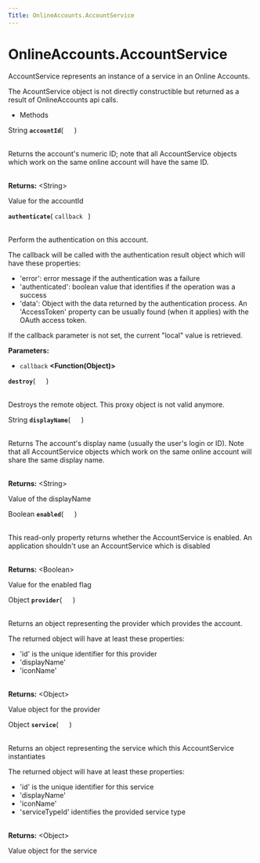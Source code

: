 ```yaml
---
Title: OnlineAccounts.AccountService
---
```


# OnlineAccounts.AccountService

<p>AccountService represents an instance of a service in an Online Accounts.</p>
<p>The AcountService object is not directly constructible but returned as a result of
OnlineAccounts api calls.</p>
<ul>
<li>Methods</li>
</ul>
<div>
String <strong class="name"><code>accountId</code></strong>( <code>  </code> ) 
<br>
</span><br>
<p>Returns the account's numeric ID; note that all
AccountService objects which work on the same online account will have the same ID.</p>
<br><strong>Returns:</strong> &lt;String&gt; <p>Value for the accountId</p>
<strong class="name"><code>authenticate</code></strong>( <code>callback </code> ) 
<br>
</span><br>
<p>Perform the authentication on this account.</p>
<p>The callback will be called with the authentication result object which will have
these properties:</p>
<ul>
<li>'error': error message if the authentication was a failure</li>
<li>'authenticated': boolean value that identifies if the operation was a success</li>
<li>'data': Object with the data returned by the authentication process. An 'AccessToken' property can be usually found (when it applies) with the OAuth access token.</li>
</ul>
<p>If the callback parameter is not set, the current &quot;local&quot; value is retrieved.</p>
<strong>Parameters:</strong>
<ul class="params">
<li>
<code>callback</code> <strong>&lt;Function(Object)&gt;</strong>
</li>
</ul>
<strong class="name"><code>destroy</code></strong>( <code>  </code> ) 
<br>
</span><br>
<p>Destroys the remote object. This proxy object is not valid anymore.</p>
String <strong class="name"><code>displayName</code></strong>( <code>  </code> ) 
<br>
</span><br>
<p>Returns The account's display name (usually the user's login or ID).
Note that all AccountService objects which work on the same online account
will share the same display name.</p>
<br><strong>Returns:</strong> &lt;String&gt; <p>Value of the displayName</p>
Boolean <strong class="name"><code>enabled</code></strong>( <code>  </code> ) 
<br>
</span><br>
<p>This read-only property returns whether the AccountService is enabled.
An application shouldn't use an AccountService which is disabled</p>
<br><strong>Returns:</strong> &lt;Boolean&gt; <p>Value for the enabled flag</p>
Object <strong class="name"><code>provider</code></strong>( <code>  </code> ) 
<br>
</span><br>
<p>Returns an object representing the provider which provides the account.</p>
<p>The returned object will have at least these properties:</p>
<ul>
<li>'id' is the unique identifier for this provider</li>
<li>'displayName'</li>
<li>'iconName'</li>
</ul>
<br><strong>Returns:</strong> &lt;Object&gt; <p>Value object for the provider</p>
Object <strong class="name"><code>service</code></strong>( <code>  </code> ) 
<br>
</span><br>
<p>Returns an object representing the service which this AccountService instantiates</p>
<p>The returned object will have at least these properties:</p>
<ul>
<li>'id' is the unique identifier for this service</li>
<li>'displayName'</li>
<li>'iconName'</li>
<li>'serviceTypeId' identifies the provided service type</li>
</ul>
<br><strong>Returns:</strong> &lt;Object&gt; <p>Value object for the service</p>
